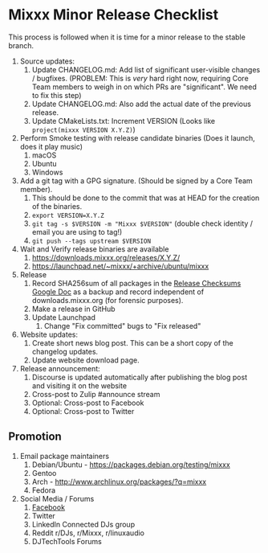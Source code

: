 # Mixxx Minor Release Checklist

This process is followed when it is time for a minor release to the stable branch.


1. Source updates:
    1. Update CHANGELOG.md: Add list of significant user-visible changes / bugfixes. (PROBLEM: This is *very* hard right now, requiring Core Team members to weigh in on which PRs are "significant". We need to fix this step)
    1. Update CHANGELOG.md: Also add the actual date of the previous release.
    1. Update CMakeLists.txt: Increment VERSION (Looks like `project(mixxx VERSION X.Y.Z)`)
6. Perform Smoke testing with release candidate binaries (Does it launch, does it play music)
    1. macOS 
    2. Ubuntu
    3. Windows
7. Add a git tag with a GPG signature. (Should be signed by a Core Team member).
    1. This should be done to the commit that was at HEAD for the creation of the binaries.
    1. ```export VERSION=X.Y.Z``` 
    1. ```git tag -s $VERSION -m "Mixxx $VERSION"```  (double check identity / email you are using to tag!)
    2. ```git push --tags upstream $VERSION```
8. Wait and Verify release binaries are available
    1. https://downloads.mixxx.org/releases/X.Y.Z/
    2. https://launchpad.net/~mixxx/+archive/ubuntu/mixxx  
9. Release
    1.  Record SHA256sum of all packages in the [Release Checksums
        Google
        Doc](https://docs.google.com/spreadsheets/d/1E5vFa0gKf47P3LMMXpnr3JzsZ7-ENI03IgOkj9lxYQo/edit#gid=0)
        as a backup and record independent of downloads.mixxx.org (for
        forensic purposes).
    2. Make a release in GitHub 
    3. Update Launchpad
        1.  Change "Fix committed" bugs to "Fix released"
10. Website updates:
    1. Create short news blog post. This can be a short copy of the changelog updates.
    1. Update website download page.
12. Release announcement:
    1. Discourse is updated automatically after publishing the blog post and visiting it on the website
    2. Cross-post to Zulip \#announce stream
    4. Optional: Cross-post to Facebook
    5. Optional: Cross-post to Twitter
    

## Promotion

1.  Email package maintainers
    1.  Debian/Ubuntu - <https://packages.debian.org/testing/mixxx>
    2.  Gentoo
    3.  Arch - <http://www.archlinux.org/packages/?q=mixxx>
    4.  Fedora
8.  Social Media / Forums
    1.  [Facebook](https://www.facebook.com/Mixxx-DJ-Software-21723485212/)
    2.  Twitter
    3.  LinkedIn Connected DJs group
    4.  Reddit r/DJs, r/Mixxx, r/linuxaudio
    5.  DJTechTools Forums
